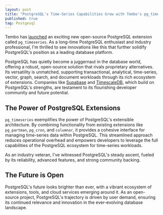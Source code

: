 ```yaml
---
layout: post
title: "PostgreSQL's Time-Series Capabilities Grow with Tembo's pg_timeseries Extension"
published: true
tag: Postgesql
---
```


Tembo has [launched](https://tembo.io/blog/pg-timeseries) an exciting new open-source PostgreSQL extension called `pg_timeseries`. As a long-time PostgreSQL enthusiast and industry professional, I'm thrilled to see innovations like this that further solidify PostgreSQL's position as a leading database platform.

PostgreSQL has quietly become a juggernaut in the database world, offering a robust, open-source solution that rivals proprietary alternatives. Its versatility is unmatched, supporting transactional, analytical, time-series, vector, graph, search, and document workloads through its rich ecosystem of extensions. Companies like [Supabase](https://supabase.com/) and [TimescaleDB](https://www.timescale.com), which build on PostgreSQL's strengths, are testament to its flourishing developer community and future potential.

## The Power of PostgreSQL Extensions

`pg_timeseries` exemplifies the power of PostgreSQL's extensible architecture. By combining functionality from existing extensions like `pg_partman`, `pg_cron`, and `columnar`, it provides a cohesive interface for managing time-series data within PostgreSQL. This streamlined approach reduces operational overhead and empowers developers to leverage the full capabilities of the PostgreSQL ecosystem for time-series workloads.

As an industry veteran, I've witnessed PostgreSQL's steady ascent, fueled by its reliability, advanced features, and strong community backing.

## The Future is Open

PostgreSQL's future looks brighter than ever, with a vibrant ecosystem of extensions, tools, and cloud services emerging around it. As an open-source project, PostgreSQL's trajectory is driven by user demand, ensuring its continued relevance and innovation in the ever-evolving database landscape.
